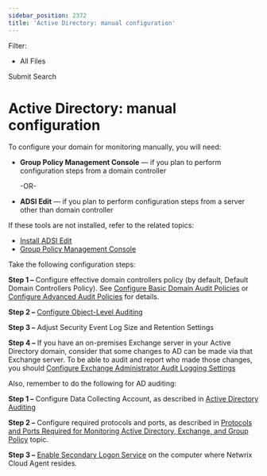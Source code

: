 ```yaml
---
sidebar_position: 2372
title: 'Active Directory: manual configuration'
---
```


Filter: 

* All Files

Submit Search

# Active Directory: manual configuration

To configure your domain for monitoring manually, you will need:

* **Group Policy Management Console** — if you plan to perform configuration steps from a domain controller

  -OR-
* **ADSI Edit** — if you plan to perform configuration steps from a server other than domain controller

If these tools are not installed, refer to the related topics:

* [Install ADSI Edit](ADSI "Install ADSI Edit")
* [Group Policy Management Console](GroupPolicyManagementConsole "Group Policy Management Console")

Take the following configuration steps:

**Step 1 –**  Configure effective domain controllers policy (by default, Default Domain Controllers Policy). See [Configure Basic Domain Audit Policies](DomainAuditPolicies "Configure Basic Domain Audit Policies")
or
[Configure Advanced Audit Policies](AdvancedPolicy "Configure Advanced Audit Policies") for details.

**Step 2 –** [Configure Object-Level Auditing](ObjectLevel "Configure Object-Level Auditing")

**Step 3 –** Adjust Security Event Log Size and Retention Settings

**Step 4 –** If you have an on-premises Exchange server in your Active Directory domain, consider that some changes to AD can be made via that Exchange server. To be able to audit and report who made those changes, you should [Configure Exchange Administrator Audit Logging Settings](../../Admin/DataCollection/ActiveDirectory/AuditLogging "Configure Exchange Administrator Audit Logging Settings")

Also, remember to do the following for AD auditing:

**Step 1 –** Configure Data Collecting Account, as described in [Active Directory Auditing](../../Admin/DataCollection/ActiveDirectory/ActiveDirectoryAuditing "Active Directory Auditing")

**Step 2 –** Configure required protocols and ports, as described in [Protocols and Ports Required for Monitoring Active Directory, Exchange, and Group Policy](ProtocolsAndPorts "Protocols and Ports Required for Monitoring Active Directory, Exchange, and Group Policy") topic.

**Step 3 –** [Enable Secondary Logon Service](SecondaryLogonService "Enable Secondary Logon Service") on the computer where Netwrix Cloud Agent resides.